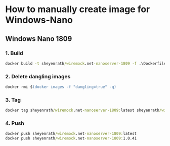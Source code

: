# How to manually create image for Windows-Nano

## Windows Nano 1809

### 1. Build

``` cmd
docker build -t sheyenrath/wiremock.net-nanoserver-1809 -f .\Dockerfile.nanoserver-1809 .
```

### 2. Delete dangling images

``` ps
docker rmi $(docker images -f "dangling=true" -q)
```

### 3. Tag

``` cmd
docker tag sheyenrath/wiremock.net-nanoserver-1809:latest sheyenrath/wiremock.net-nanoserver-1809:1.0.41
```

### 4. Push

``` cmd
docker push sheyenrath/wiremock.net-nanoserver-1809:latest
docker push sheyenrath/wiremock.net-nanoserver-1809:1.0.41
```